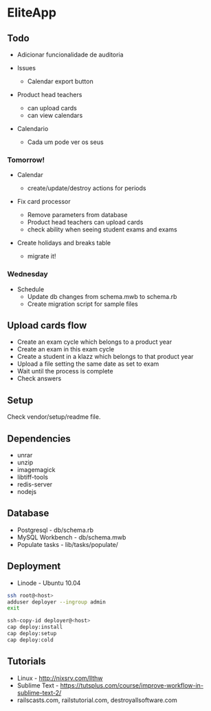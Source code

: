 # EliteApp

## Todo

* Adicionar funcionalidade de auditoria

* Issues
  * Calendar export button

* Product head teachers
  * can upload cards
  * can view calendars

* Calendario
  * Cada um pode ver os seus

### Tomorrow!

* Calendar
  * create/update/destroy actions for periods

* Fix card processor 
  * Remove parameters from database
  * Product head teachers can upload cards
  * check ability when seeing student exams and exams

* Create holidays and breaks table
  * migrate it!

### Wednesday

* Schedule
  * Update db changes from schema.mwb to schema.rb
  * Create migration script for sample files

## Upload cards flow

* Create an exam cycle which belongs to a product year
* Create an exam in this exam cycle
* Create a student in a klazz which belongs to that product year
* Upload a file setting the same date as set to exam
* Wait until the process is complete
* Check answers


## Setup

Check vendor/setup/readme file.


## Dependencies

* unrar 
* unzip 
* imagemagick 
* libtiff-tools 
* redis-server 
* nodejs


## Database

* Postgresql - db/schema.rb 
* MySQL Workbench - db/schema.mwb
* Populate tasks - lib/tasks/populate/


## Deployment

* Linode - Ubuntu 10.04

```sh
ssh root@<host>
adduser deployer --ingroup admin
exit

ssh-copy-id deployer@<host>
cap deploy:install
cap deploy:setup
cap deploy:cold
```


## Tutorials

* Linux - http://nixsrv.com/llthw
* Sublime Text - https://tutsplus.com/course/improve-workflow-in-sublime-text-2/
* railscasts.com, railstutorial.com, destroyallsoftware.com
